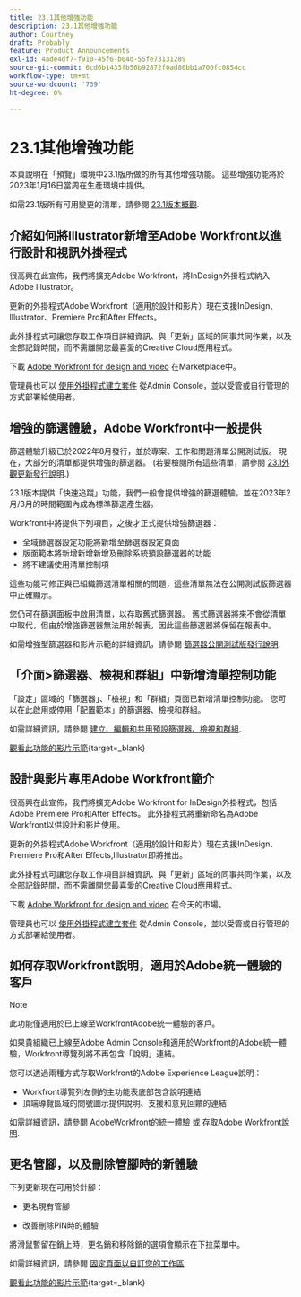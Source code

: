 ```yaml
---
title: 23.1其他增強功能
description: 23.1其他增強功能
author: Courtney
draft: Probably
feature: Product Announcements
exl-id: 4ade4df7-f910-45f6-b04d-55fe73131289
source-git-commit: 6cd6b1433fb56b92872f0ad80bb1a700fc0854cc
workflow-type: tm+mt
source-wordcount: '739'
ht-degree: 0%

---
```


# 23.1其他增強功能

本頁說明在「預覽」環境中23.1版所做的所有其他增強功能。 這些增強功能將於2023年1月16日當周在生產環境中提供。

如需23.1版所有可用變更的清單，請參閱 [23.1版本概觀](/help/quicksilver/product-announcements/product-releases/23.1-release-activity/23-1-release-overview.md).

## 介紹如何將Illustrator新增至Adobe Workfront以進行設計和視訊外掛程式

很高興在此宣佈，我們將擴充Adobe Workfront，將InDesign外掛程式納入Adobe Illustrator。

更新的外掛程式Adobe Workfront（適用於設計和影片）現在支援InDesign、Illustrator、Premiere Pro和After Effects。

此外掛程式可讓您存取工作項目詳細資訊、與「更新」區域的同事共同作業，以及全部記錄時間，而不需離開您最喜愛的Creative Cloud應用程式。

下載 [Adobe Workfront for design and video](https://exchange.adobe.com/apps/cc/108938/adobe-workfront-for-design-and-video) 在Marketplace中。

管理員也可以 [使用外掛程式建立套件](https://helpx.adobe.com/in/enterprise/using/manage-extensions.html) 從Admin Console，並以受管或自行管理的方式部署給使用者。

## 增強的篩選體驗，Adobe Workfront中一般提供

篩選體驗升級已於2022年8月發行，並於專案、工作和問題清單公開測試版。 現在，大部分的清單都提供增強的篩選器。 (若要檢閱所有這些清單，請參閱 [23.1外觀更新發行說明](/help/quicksilver/product-announcements/product-releases/23.1-release-activity/23-1-look-and-feel-updates.md).)

23.1版本提供「快速追蹤」功能，我們一般會提供增強的篩選體驗，並在2023年2月/3月的時間範圍內成為標準篩選產生器。

Workfront中將提供下列項目，之後才正式提供增強篩選器：

* 全域篩選器設定功能將新增至篩選器設定頁面
* 版面範本將新增新增新增及刪除系統預設篩選器的功能
* 將不建議使用清單控制項

這些功能可修正與已組織篩選清單相關的問題，這些清單無法在公開測試版篩選器中正確顯示。

您仍可在篩選面板中啟用清單，以存取舊式篩選器。 舊式篩選器將來不會從清單中取代，但由於增強篩選器無法用於報表，因此這些篩選器將保留在報表中。

如需增強型篩選器和影片示範的詳細資訊，請參閱 [篩選器公開測試版發行說明](/help/quicksilver/product-announcements/product-releases/22.4-release-activity/22-4-project-enhancements.md).

## 「介面>篩選器、檢視和群組」中新增清單控制功能

「設定」區域的「篩選器」、「檢視」和「群組」頁面已新增清單控制功能。 您可以在此啟用或停用「配置範本」的篩選器、檢視和群組。

如需詳細資訊，請參閱 [建立、編輯和共用預設篩選器、檢視和群組](/help/quicksilver/administration-and-setup/set-up-workfront/configure-system-defaults/create-and-share-default-fvgs.md).

[觀看此功能的影片示範](https://video.tv.adobe.com/v/3412057/){target=_blank}

## 設計與影片專用Adobe Workfront簡介

很高興在此宣佈，我們將擴充Adobe Workfront for InDesign外掛程式，包括Adobe Premiere Pro和After Effects。 此外掛程式將重新命名為Adobe Workfront以供設計和影片使用。

更新的外掛程式Adobe Workfront（適用於設計和影片）現在支援InDesign、Premiere Pro和After Effects,Illustrator即將推出。

此外掛程式可讓您存取工作項目詳細資訊、與「更新」區域的同事共同作業，以及全部記錄時間，而不需離開您最喜愛的Creative Cloud應用程式。

下載 [Adobe Workfront for design and video](https://exchange.adobe.com/apps/cc/108938/adobe-workfront-for-design-and-video) 在今天的市場。

管理員也可以 [使用外掛程式建立套件](https://helpx.adobe.com/in/enterprise/using/manage-extensions.html) 從Admin Console，並以受管或自行管理的方式部署給使用者。

## 如何存取Workfront說明，適用於Adobe統一體驗的客戶

>[!NOTE]
>
>此功能僅適用於已上線至WorkfrontAdobe統一體驗的客戶。

如果貴組織已上線至Adobe Admin Console和適用於Workfront的Adobe統一體驗，Workfront導覽列將不再包含「說明」連結。

您可以透過兩種方式存取Workfront的Adobe Experience League說明：

* Workfront導覽列左側的主功能表底部包含說明連結
* 頂端導覽區域的問號圖示提供說明、支援和意見回饋的連結

如需詳細資訊，請參閱 [AdobeWorkfront的統一體驗](/help/quicksilver/workfront-basics/navigate-workfront/workfront-navigation/adobe-unified-experience.md) 或 [存取Adobe Workfront說明](/help/quicksilver/workfront-basics/navigate-workfront/workfront-navigation/access-workfront-help.md).

## 更名管腳，以及刪除管腳時的新體驗

下列更新現在可用於針腳：

* 更名現有管腳

* 改善刪除PIN時的體驗

將滑鼠暫留在銷上時，更名銷和移除銷的選項會顯示在下拉菜單中。

如需詳細資訊，請參閱 [固定頁面以自訂您的工作區](/help/quicksilver/workfront-basics/the-new-workfront-experience/pin-pages.md).

[觀看此功能的影片示範](https://video.tv.adobe.com/v/3412389/){target=_blank}

